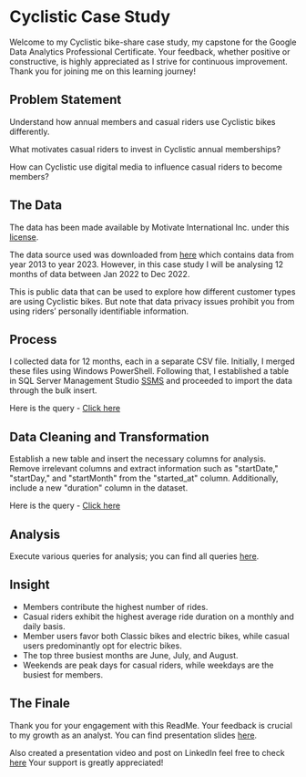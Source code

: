 # Cyclistic Case Study

Welcome to my Cyclistic bike-share case study, my capstone for the Google Data Analytics Professional Certificate. Your feedback, whether positive or constructive, is highly appreciated as I strive for continuous improvement. Thank you for joining me on this learning journey!

## Problem Statement

Understand how annual members and casual riders use Cyclistic bikes differently.

What motivates casual riders to invest in Cyclistic annual memberships?

How can Cyclistic use digital media to influence casual riders to become members?

## The Data

The data has been made available by Motivate International Inc. under this [license](https://divvybikes.com/data-license-agreement).

The data source used was downloaded from [here](https://divvy-tripdata.s3.amazonaws.com/index.html) which contains data from year 2013 to year 2023. However, in this case study I will be analysing 12 months of data between Jan 2022 to Dec 2022.

This is public data that can be used to explore how different customer types are using Cyclistic bikes. But note that data privacy issues prohibit you from using riders’ personally identifiable information.

## Process

I collected data for 12 months, each in a separate CSV file. Initially, I merged these files using Windows PowerShell. Following that, I established a table in SQL Server Management Studio [SSMS](https://learn.microsoft.com/en-us/sql/ssms/download-sql-server-management-studio-ssms?view=sql-server-ver16) and proceeded to import the data through the bulk insert.

Here is the query - [Click here](https://github.com/Sourav749/Cyclistic_Case_Study/blob/main/Creat_Table.sql)

## Data Cleaning and Transformation

Establish a new table and insert the necessary columns for analysis. Remove irrelevant columns and extract information such as "startDate," "startDay," and "startMonth" from the "started_at" column. Additionally, include a new "duration" column in the dataset.

Here is the query - [Click here](https://github.com/Sourav749/Cyclistic_Case_Study/blob/main/Transformation.sql)

## Analysis

Execute various queries for analysis; you can find all queries [here](https://github.com/Sourav749/Cyclistic_Case_Study/blob/main/Analysis.sql).

## Insight

- Members contribute the highest number of rides.
- Casual riders exhibit the highest average ride duration on a monthly and daily basis.
- Member users favor both Classic bikes and electric bikes, while casual users predominantly opt for electric bikes.
- The top three busiest months are June, July, and August.
- Weekends are peak days for casual riders, while weekdays are the busiest for members.


## The Finale

Thank you for your engagement with this ReadMe. Your feedback is crucial to my growth as an analyst. 
You can find presentation slides [here](https://www.canva.com/design/DAF201SGoaM/YiuNEmUDpGCK8ItPZiSsTw/view?utm_content=DAF201SGoaM&utm_campaign=designshare&utm_medium=link&utm_source=editor). 

Also created a presentation video and post on LinkedIn feel free to check [here](https://www.linkedin.com/posts/sourav-kumar-sahoo_dataanalysis-googledataanalytics-capstoneproject-activity-7141407993643872256-Epln?utm_source=share&utm_medium=member_desktop)
Your support is greatly appreciated!




